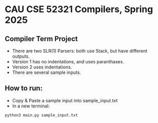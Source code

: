 # CAU CSE 52321 Compilers, Spring 2025

## Compiler Term Project
- There are two SLR(1) Parsers: both use Stack, but have different outputs.
- Version 1 has no indentations, and uses paranthases.
- Version 2 uses indentations.
- There are several sample inputs.

## How to run:
- Copy & Paste a sample input into sample_input.txt
- In a new terminal:
```bash
python3 main.py sample_input.txt
```